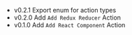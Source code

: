 - v0.2.1 Export enum for action types
- v0.2.0 Add `Add Redux Reducer` Action
- v0.1.0 Add `Add React Component` Action
